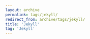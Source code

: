 ```yaml
---
layout: archive
permalink: tags/jekyll/
redirect_from: archive/tags/jekyll/
title: 'Jekyll'
tag: 'Jekyll'
---
```

